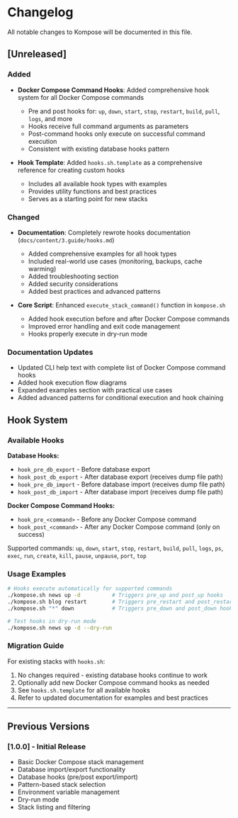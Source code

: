 # Changelog

All notable changes to Kompose will be documented in this file.

## [Unreleased]

### Added

- **Docker Compose Command Hooks**: Added comprehensive hook system for all Docker Compose commands
  - Pre and post hooks for: `up`, `down`, `start`, `stop`, `restart`, `build`, `pull`, `logs`, and more
  - Hooks receive full command arguments as parameters
  - Post-command hooks only execute on successful command execution
  - Consistent with existing database hooks pattern
  
- **Hook Template**: Added `hooks.sh.template` as a comprehensive reference for creating custom hooks
  - Includes all available hook types with examples
  - Provides utility functions and best practices
  - Serves as a starting point for new stacks

### Changed

- **Documentation**: Completely rewrote hooks documentation (`docs/content/3.guide/hooks.md`)
  - Added comprehensive examples for all hook types
  - Included real-world use cases (monitoring, backups, cache warming)
  - Added troubleshooting section
  - Added security considerations
  - Added best practices and advanced patterns

- **Core Script**: Enhanced `execute_stack_command()` function in `kompose.sh`
  - Added hook execution before and after Docker Compose commands
  - Improved error handling and exit code management
  - Hooks properly execute in dry-run mode

### Documentation Updates

- Updated CLI help text with complete list of Docker Compose command hooks
- Added hook execution flow diagrams
- Expanded examples section with practical use cases
- Added advanced patterns for conditional execution and hook chaining

## Hook System

### Available Hooks

**Database Hooks:**
- `hook_pre_db_export` - Before database export
- `hook_post_db_export` - After database export (receives dump file path)
- `hook_pre_db_import` - Before database import (receives dump file path)
- `hook_post_db_import` - After database import (receives dump file path)

**Docker Compose Command Hooks:**
- `hook_pre_<command>` - Before any Docker Compose command
- `hook_post_<command>` - After any Docker Compose command (only on success)

Supported commands: `up`, `down`, `start`, `stop`, `restart`, `build`, `pull`, `logs`, `ps`, `exec`, `run`, `create`, `kill`, `pause`, `unpause`, `port`, `top`

### Usage Examples

```bash
# Hooks execute automatically for supported commands
./kompose.sh news up -d          # Triggers pre_up and post_up hooks
./kompose.sh blog restart        # Triggers pre_restart and post_restart hooks
./kompose.sh "*" down            # Triggers pre_down and post_down hooks

# Test hooks in dry-run mode
./kompose.sh news up -d --dry-run
```

### Migration Guide

For existing stacks with `hooks.sh`:
1. No changes required - existing database hooks continue to work
2. Optionally add new Docker Compose command hooks as needed
3. See `hooks.sh.template` for all available hooks
4. Refer to updated documentation for examples and best practices

---

## Previous Versions

### [1.0.0] - Initial Release

- Basic Docker Compose stack management
- Database import/export functionality
- Database hooks (pre/post export/import)
- Pattern-based stack selection
- Environment variable management
- Dry-run mode
- Stack listing and filtering
